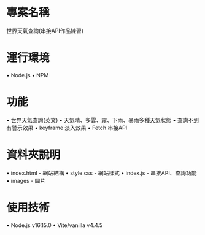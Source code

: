 # 專案名稱
世界天氣查詢(串接API作品練習)

# 運行環境
• Node.js
• NPM

# 功能
• 世界天氣查詢(英文)
• 天氣晴、多雲、霧、下雨、暴雨多種天氣狀態
• 查詢不到有警示效果
• keyframe 淡入效果
• Fetch 串接API


# 資料夾說明
• index.html - 網站結構
• style.css - 網站樣式
• index.js - 串接API、查詢功能
• images - 圖片


# 使用技術
• Node.js v16.15.0
• Vite/vanilla v4.4.5